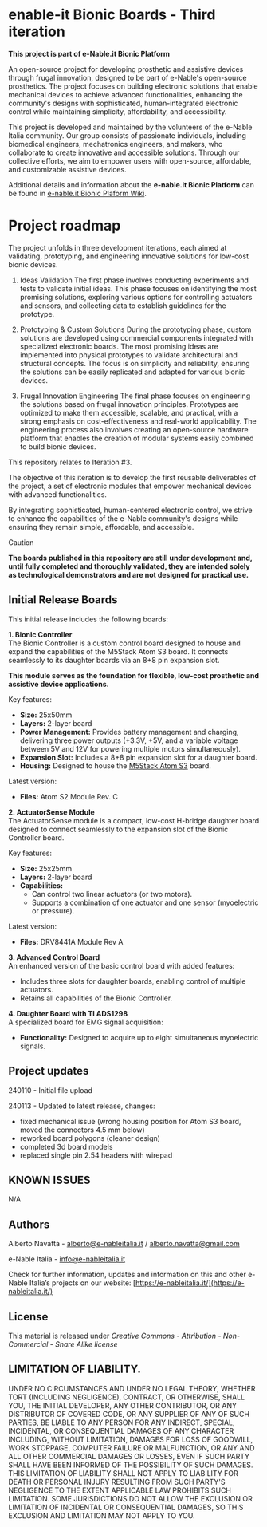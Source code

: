 # enable-it Bionic Boards - Third iteration

**This project is part of e-Nable.it Bionic Platform**

An open-source project for developing prosthetic and assistive devices through frugal innovation, designed to be part of e-Nable's open-source prosthetics. The project focuses on building electronic solutions that enable mechanical devices to achieve advanced functionalities, enhancing the community's designs with sophisticated, human-integrated electronic control while maintaining simplicity, affordability, and accessibility.

This project is developed and maintained by the volunteers of the e-Nable Italia community. Our group consists of passionate individuals, including biomedical engineers, mechatronics engineers, and makers, who collaborate to create innovative and accessible solutions. Through our collective efforts, we aim to empower users with open-source, affordable, and customizable assistive devices.

Additional details and information about the **e-nable.it Bionic Platform** can be found in [e-nable.it Bionic Plaform Wiki](https://dev.e-nableitalia.it/wiki/spaces/enableit/pages/2195549/e-Nable.it+bionic+platform).

# Project roadmap

The project unfolds in three development iterations, each aimed at validating, prototyping, and engineering innovative solutions for low-cost bionic devices.

1. Ideas Validation
The first phase involves conducting experiments and tests to validate initial ideas. This phase focuses on identifying the most promising solutions, exploring various options for controlling actuators and sensors, and collecting data to establish guidelines for the prototype.

2. Prototyping & Custom Solutions
During the prototyping phase, custom solutions are developed using commercial components integrated with specialized electronic boards. The most promising ideas are implemented into physical prototypes to validate architectural and structural concepts. The focus is on simplicity and reliability, ensuring the solutions can be easily replicated and adapted for various bionic devices.

3. Frugal Innovation Engineering
The final phase focuses on engineering the solutions based on frugal innovation principles. Prototypes are optimized to make them accessible, scalable, and practical, with a strong emphasis on cost-effectiveness and real-world applicability. The engineering process also involves creating an open-source hardware platform that enables the creation of modular systems easily combined to build bionic devices.

This repository relates to Iteration #3.

The objective of this iteration is to develop the first reusable deliverables of the project, a set of electronic modules that empower mechanical devices with advanced functionalities. 

By integrating sophisticated, human-centered electronic control, we strive to enhance the capabilities of the e-Nable community's designs while ensuring they remain simple, affordable, and accessible.


> [!CAUTION]
> **The boards published in this repository are still under development and, until fully completed and thoroughly validated, they are intended solely as technological demonstrators and are not designed for practical use.**

## Initial Release Boards

This initial release includes the following boards:

**1. Bionic Controller**  
The Bionic Controller is a custom control board designed to house and expand the capabilities of the M5Stack Atom S3 board. It connects seamlessly to its daughter boards via an 8+8 pin expansion slot.

**This module serves as the foundation for flexible, low-cost prosthetic and assistive device applications.**

Key features:  
- **Size:** 25x50mm  
- **Layers:** 2-layer board  
- **Power Management:** Provides battery management and charging, delivering three power outputs (+3.3V, +5V, and a variable voltage between 5V and 12V for powering multiple motors simultaneously).  
- **Expansion Slot:** Includes a 8+8 pin expansion slot for a daughter board.  
- **Housing:** Designed to house the [M5Stack Atom S3](https://docs.m5stack.com/en/core/AtomS3) board.  

Latest version:
- **Files:** Atom S2 Module Rev. C

**2. ActuatorSense Module**  
The ActuatorSense module is a compact, low-cost H-bridge daughter board designed to connect seamlessly to the expansion slot of the Bionic Controller board.

Key features:  
- **Size:** 25x25mm  
- **Layers:** 2-layer board  
- **Capabilities:**  
  - Can control two linear actuators (or two motors).  
  - Supports a combination of one actuator and one sensor (myoelectric or pressure). 

Latest version:
- **Files:** DRV8441A Module Rev A  

**3. Advanced Control Board**  
An enhanced version of the basic control board with added features:  
- Includes three slots for daughter boards, enabling control of multiple actuators.  
- Retains all capabilities of the Bionic Controller.  

**4. Daughter Board with TI ADS1298**  
A specialized board for EMG signal acquisition:  
- **Functionality:** Designed to acquire up to eight simultaneous myoelectric signals.


## Project updates
240110 - Initial file upload

240113 - Updated to latest release, changes:
- fixed mechanical issue (wrong housing position for Atom S3 board, moved the connectors 4.5 mm below)
- reworked board polygons (cleaner design)
- completed 3d board models
- replaced single pin 2.54 headers with wirepad

## KNOWN ISSUES

N/A

## Authors

Alberto Navatta - alberto@e-nableitalia.it / alberto.navatta@gmail.com

e-Nable Italia - info@e-nableitalia.it 

Check for further information, updates and information on this and other e-Nable Italia’s projects on our website: [https://e-nableitalia.it/](https://e-nableitalia.it/)

## License

This material is released under *Creative Commons - Attribution - Non-Commercial - Share Alike license*

## LIMITATION OF LIABILITY.
UNDER NO CIRCUMSTANCES AND UNDER NO LEGAL THEORY, WHETHER TORT (INCLUDING NEGLIGENCE), CONTRACT, OR OTHERWISE, SHALL YOU, THE INITIAL DEVELOPER, ANY OTHER CONTRIBUTOR, OR ANY DISTRIBUTOR OF COVERED CODE, OR ANY SUPPLIER OF ANY OF SUCH PARTIES, BE LIABLE TO ANY PERSON FOR ANY INDIRECT, SPECIAL, INCIDENTAL, OR CONSEQUENTIAL DAMAGES OF ANY CHARACTER INCLUDING, WITHOUT LIMITATION, DAMAGES FOR LOSS OF GOODWILL, WORK STOPPAGE, COMPUTER FAILURE OR MALFUNCTION, OR ANY AND ALL OTHER COMMERCIAL DAMAGES OR LOSSES, EVEN IF SUCH PARTY SHALL HAVE BEEN INFORMED OF THE POSSIBILITY OF SUCH DAMAGES. THIS LIMITATION OF LIABILITY SHALL NOT APPLY TO LIABILITY FOR DEATH OR PERSONAL INJURY RESULTING FROM SUCH PARTY'S NEGLIGENCE TO THE EXTENT APPLICABLE LAW PROHIBITS SUCH LIMITATION. SOME JURISDICTIONS DO NOT ALLOW THE EXCLUSION OR LIMITATION OF INCIDENTAL OR CONSEQUENTIAL DAMAGES, SO THIS EXCLUSION AND LIMITATION MAY NOT APPLY TO YOU.
